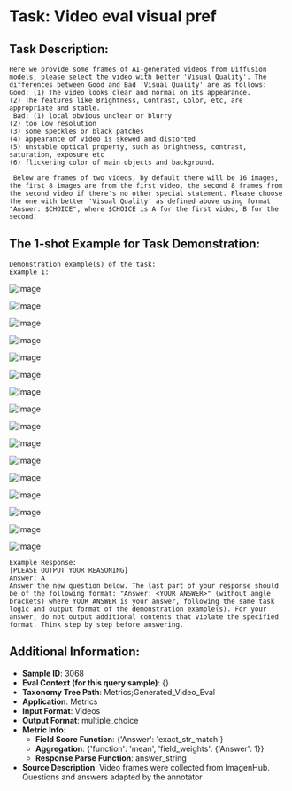 # Task: Video eval visual pref

## Task Description:

```
Here we provide some frames of AI-generated videos from Diffusion models, please select the video with better 'Visual Quality'. The differences between Good and Bad 'Visual Quality' are as follows: 
Good: (1) The video looks clear and normal on its appearance.
(2) The features like Brightness, Contrast, Color, etc, are appropriate and stable.
 Bad: (1) local obvious unclear or blurry
(2) too low resolution
(3) some speckles or black patches
(4) appearance of video is skewed and distorted
(5) unstable optical property, such as brightness, contrast, saturation, exposure etc
(6) flickering color of main objects and background.

 Below are frames of two videos, by default there will be 16 images, the first 8 images are from the first video, the second 8 frames from the second video if there's no other special statement. Please choose the one with better 'Visual Quality' as defined above using format "Answer: $CHOICE", where $CHOICE is A for the first video, B for the second.
```

## The 1-shot Example for Task Demonstration:

```
Demonstration example(s) of the task:
Example 1:
```

![Image](0_00.png)

![Image](0_01.png)

![Image](0_02.png)

![Image](0_03.png)

![Image](0_04.png)

![Image](0_05.png)

![Image](0_06.png)

![Image](0_07.png)

![Image](1_00.png)

![Image](1_01.png)

![Image](1_02.png)

![Image](1_03.png)

![Image](1_04.png)

![Image](1_05.png)

![Image](1_06.png)

![Image](1_07.png)

```
Example Response:
[PLEASE OUTPUT YOUR REASONING]
Answer: A
Answer the new question below. The last part of your response should be of the following format: "Answer: <YOUR ANSWER>" (without angle brackets) where YOUR ANSWER is your answer, following the same task logic and output format of the demonstration example(s). For your answer, do not output additional contents that violate the specified format. Think step by step before answering.
```

## Additional Information:

- **Sample ID**: 3068
- **Eval Context (for this query sample)**: {}
- **Taxonomy Tree Path**: Metrics;Generated_Video_Eval
- **Application**: Metrics
- **Input Format**: Videos
- **Output Format**: multiple_choice
- **Metric Info**:
  - **Field Score Function**: {'Answer': 'exact_str_match'}
  - **Aggregation**: {'function': 'mean', 'field_weights': {'Answer': 1}}
  - **Response Parse Function**: answer_string
- **Source Description**: Video frames were collected from ImagenHub. Questions and answers adapted by the annotator
